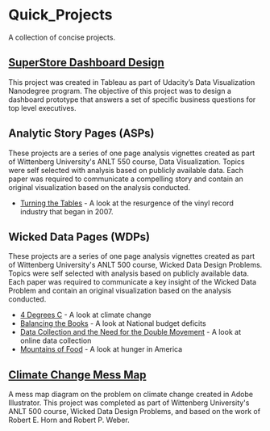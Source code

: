 # Quick_Projects
A collection of concise projects.

## [SuperStore Dashboard Design](https://github.com/mitchb63/Quick_Projects/blob/master/projects/SuperStore_Dashboard_Design.pdf)
This project was created in Tableau as part of Udacity’s Data Visualization Nanodegree program. The objective of this project was to design a dashboard prototype that answers a set of specific business questions for top level executives.

## Analytic Story Pages (ASPs)
These projects are a series of one page analysis vignettes created as part of Wittenberg University's ANLT 550 course, Data Visualization.  Topics were self selected with analysis based on publicly available data.  Each paper was required to communicate a compelling story and contain an original visualization based on the analysis conducted.
* [Turning the Tables](https://github.com/mitchb63/Quick_Projects/blob/master/projects/ASP_Turning_the_Tables.pdf) - A look at the resurgence of the vinyl record industry that began in 2007.

## Wicked Data Pages (WDPs)
These projects are a series of one page analysis vignettes created as part of Wittenberg University's ANLT 500 course, Wicked Data Design Problems.  Topics were self selected with analysis based on publicly available data.  Each paper was required to communicate a key insight of the Wicked Data Problem and contain an original visualization based on the analysis conducted.
* [4 Degrees C](https://github.com/mitchb63/Quick_Projects/blob/master/projects/WDP%20-%204%20Degrees%20C.pdf) - A look at climate change
* [Balancing the Books](https://github.com/mitchb63/Quick_Projects/blob/master/projects/WDP%20-%20Balancing%20the%20Books.pdf) - A look at National budget deficits
* [Data Collection and the Need for the Double Movement](https://github.com/mitchb63/Quick_Projects/blob/master/projects/WDP%20-%20Data%20Collection%20and%20the%20Need%20for%20the%20Double%20Movement.pdf) - A look at online data collection
* [Mountains of Food](https://github.com/mitchb63/Quick_Projects/blob/master/projects/WDP%20-%20Mountains%20of%20Food.pdf) - A look at hunger in America

## [Climate Change Mess Map](https://github.com/mitchb63/Quick_Projects/blob/master/projects/Climate%20Change%20Mess%20Map.pdf)
A mess map diagram on the problem on climate change created in Adobe Illustrator.  This project was completed as part of Wittenberg University's ANLT 500 course, Wicked Data Design Problems, and based on the work of Robert E. Horn and Robert P. Weber.
